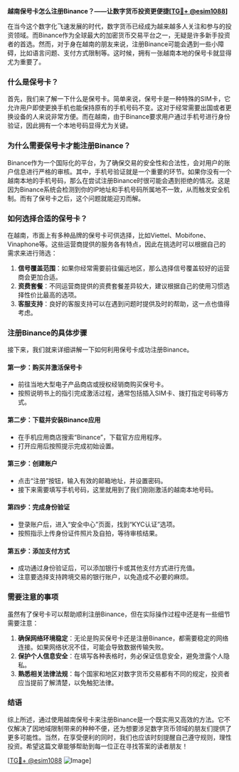 **越南保号卡怎么注册Binance？——让数字货币投资更便捷[[TG💪+ @esim1088](https://t.me/s/esim1088)]**

在当今这个数字化飞速发展的时代，数字货币已经成为越来越多人关注和参与的投资领域。而Binance作为全球最大的加密货币交易平台之一，无疑是许多新手投资者的首选。然而，对于身在越南的朋友来说，注册Binance可能会遇到一些小障碍，比如语言问题、支付方式限制等。这时候，拥有一张越南本地的保号卡就显得尤为重要了。

### 什么是保号卡？

首先，我们来了解一下什么是保号卡。简单来说，保号卡是一种特殊的SIM卡，它允许用户即使更换手机也能保持原有的手机号码不变。这对于经常需要出国或者更换设备的人来说非常方便。而在越南，由于Binance要求用户通过手机号进行身份验证，因此拥有一个本地号码显得尤为关键。

### 为什么需要保号卡才能注册Binance？

Binance作为一个国际化的平台，为了确保交易的安全性和合法性，会对用户的账户信息进行严格的审核。其中，手机号验证就是一个重要的环节。如果你没有一个越南本地的手机号码，那么在尝试注册Binance时很可能会遇到拒绝的情况。这是因为Binance系统会检测到你的IP地址和手机号码所属地不一致，从而触发安全机制。而有了保号卡之后，这个问题就能迎刃而解。

### 如何选择合适的保号卡？

在越南，市面上有多种品牌的保号卡可供选择，比如Viettel、Mobifone、Vinaphone等。这些运营商提供的服务各有特点，因此在挑选时可以根据自己的需求来进行筛选：

1. **信号覆盖范围**：如果你经常需要前往偏远地区，那么选择信号覆盖较好的运营商会更加合适。
2. **资费套餐**：不同运营商提供的资费套餐差异较大，建议根据自己的使用习惯选择性价比最高的选项。
3. **客服支持**：良好的客服支持可以在遇到问题时提供及时的帮助，这一点也值得考虑。

### 注册Binance的具体步骤

接下来，我们就来详细讲解一下如何利用保号卡成功注册Binance。

#### 第一步：购买并激活保号卡
- 前往当地大型电子产品商店或授权经销商购买保号卡。
- 按照说明书上的指引完成激活过程，通常包括插入SIM卡、拨打指定号码等方式。

#### 第二步：下载并安装Binance应用
- 在手机应用商店搜索“Binance”，下载官方应用程序。
- 打开应用后按照提示完成初始设置。

#### 第三步：创建账户
- 点击“注册”按钮，输入有效的邮箱地址，并设置密码。
- 接下来需要填写手机号码，这里就用到了我们刚刚激活的越南本地号码。

#### 第四步：完成身份验证
- 登录账户后，进入“安全中心”页面，找到“KYC认证”选项。
- 按照指示上传身份证件照片及自拍，等待审核结果。

#### 第五步：添加支付方式
- 成功通过身份验证后，可以添加银行卡或其他支付方式进行充值。
- 注意要选择支持跨境交易的银行账户，以免造成不必要的麻烦。

### 需要注意的事项

虽然有了保号卡可以帮助顺利注册Binance，但在实际操作过程中还是有一些细节需要注意：

1. **确保网络环境稳定**：无论是购买保号卡还是注册Binance，都需要稳定的网络连接。如果网络状况不佳，可能会导致数据传输失败。
2. **保护个人信息安全**：在填写各种表格时，务必保证信息安全，避免泄露个人隐私。
3. **熟悉相关法律法规**：每个国家和地区对数字货币交易都有不同的规定，投资者应当提前了解清楚，以免触犯法律。

### 结语

综上所述，通过使用越南保号卡来注册Binance是一个既实用又高效的方法。它不仅解决了因地域限制带来的种种不便，还为想要涉足数字货币领域的朋友们提供了更多可能性。当然，在享受便利的同时，我们也应该时刻提醒自己遵守规则，理性投资。希望这篇文章能够帮助到每一位正在寻找答案的读者朋友！

[[TG💪+ @esim1088](https://t.me/s/esim1088) ![Image](https://i.postimg.cc/4NQfJmqS/Snipaste-2025-05-13-00-14-12.png)]